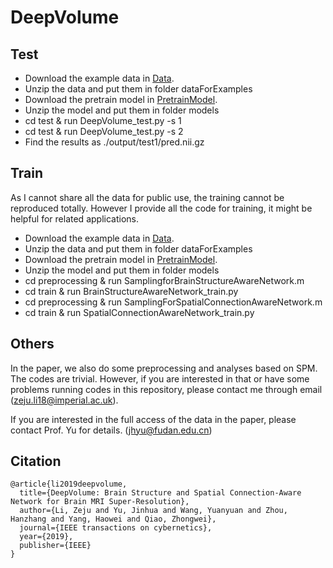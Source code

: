 # DeepVolume

## Test
- Download the example data in [Data](https://drive.google.com/file/d/1D9kZRk9p5f7KD2ZHgItzjRg5bP1wiOrp/view?usp=sharing). 
- Unzip the data and put them in folder dataForExamples
- Download the pretrain model in [PretrainModel](https://drive.google.com/file/d/1Eyhnj9kyXllOayW3YC64MuQo58zT9hf7/view?usp=sharing).
- Unzip the model and put them in folder models
- cd test & run DeepVolume_test.py -s 1
- cd test & run DeepVolume_test.py -s 2
- Find the results as ./output/test1/pred.nii.gz

## Train
As I cannot share all the data for public use, the training cannot be reproduced totally. However I provide all the code for training, it might be helpful for related applications.

- Download the example data in [Data](https://drive.google.com/file/d/1D9kZRk9p5f7KD2ZHgItzjRg5bP1wiOrp/view?usp=sharing). 
- Unzip the data and put them in folder dataForExamples
- Download the pretrain model in [PretrainModel](https://drive.google.com/file/d/1Eyhnj9kyXllOayW3YC64MuQo58zT9hf7/view?usp=sharing).
- Unzip the model and put them in folder models
- cd preprocessing & run SamplingforBrainStructureAwareNetwork.m
- cd train & run BrainStructureAwareNetwork_train.py
- cd preprocessing & run SamplingForSpatialConnectionAwareNetwork.m
- cd train & run SpatialConnectionAwareNetwork_train.py

## Others
In the paper, we also do some preprocessing and analyses based on SPM. The codes are trivial. However, if you are interested in that or have some problems running codes in this repository, please contact me through email (zeju.li18@imperial.ac.uk).

If you are interested in the full access of the data in the paper, please contact Prof. Yu for details. (jhyu@fudan.edu.cn)

## Citation
```
@article{li2019deepvolume,
  title={DeepVolume: Brain Structure and Spatial Connection-Aware Network for Brain MRI Super-Resolution},
  author={Li, Zeju and Yu, Jinhua and Wang, Yuanyuan and Zhou, Hanzhang and Yang, Haowei and Qiao, Zhongwei},
  journal={IEEE transactions on cybernetics},
  year={2019},
  publisher={IEEE}
}
```
